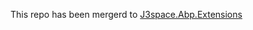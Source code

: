 This repo has been mergerd to [J3space.Abp.Extensions](https://github.com/taujiong/J3space.Abp.Extensions)
